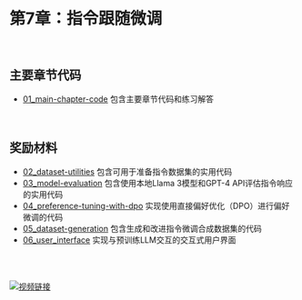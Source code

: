 # 第7章：指令跟随微调

&nbsp;
## 主要章节代码

- [01_main-chapter-code](01_main-chapter-code) 包含主要章节代码和练习解答

&nbsp;
## 奖励材料

- [02_dataset-utilities](02_dataset-utilities) 包含可用于准备指令数据集的实用代码
- [03_model-evaluation](03_model-evaluation) 包含使用本地Llama 3模型和GPT-4 API评估指令响应的实用代码
- [04_preference-tuning-with-dpo](04_preference-tuning-with-dpo) 实现使用直接偏好优化（DPO）进行偏好微调的代码
- [05_dataset-generation](05_dataset-generation) 包含生成和改进指令微调合成数据集的代码
- [06_user_interface](06_user_interface) 实现与预训练LLM交互的交互式用户界面





<br>
<br>

[![视频链接](https://img.youtube.com/vi/4yNswvhPWCQ/0.jpg)](https://www.youtube.com/watch?v=4yNswvhPWCQ)
